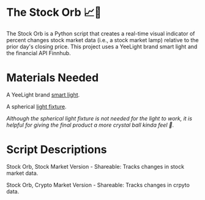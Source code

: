 # The Stock Orb :chart_with_upwards_trend::crystal_ball:
The Stock Orb is a Python script that creates a real-time visual indicator of percent changes stock market data (i.e., a stock market lamp) relative to the prior day's closing price. This project uses a YeeLight brand smart light and the financial API Finnhub.

# Materials Needed
A YeeLight brand [smart light](https://www.amazon.com/dp/B09B91X2XQ).

A spherical [light fixture](https://www.amazon.com/gp/product/B00EMBZISM/).

*Although the spherical light fixture is not needed for the light to work, it is helpful for giving the final product a more crystal ball kinda feel :crystal_ball:.*

# Script Descriptions
Stock Orb, Stock Market Version - Shareable: Tracks changes in stock market data.

Stock Orb, Crypto Market Version - Shareable: Tracks changes in crpyto data.
